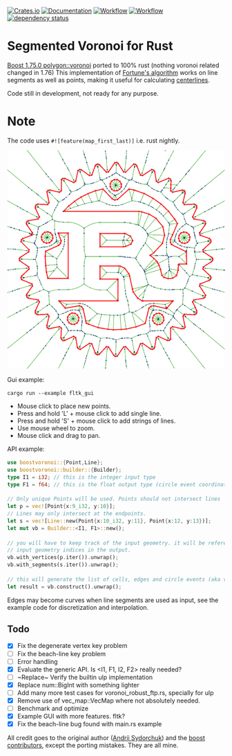 [![Crates.io](https://meritbadge.herokuapp.com/boostvoronoi)](https://crates.io/crates/boostvoronoi)
[![Documentation](https://docs.rs/boostvoronoi/badge.svg)](https://docs.rs/boostvoronoi)
[![Workflow](https://github.com/eadf/boostvoronoi.rs/workflows/Rust/badge.svg)](https://github.com/eadf/boostvoronoi.rs/workflows/Rust/badge.svg)
[![Workflow](https://github.com/eadf/boostvoronoi.rs/workflows/Clippy/badge.svg)](https://github.com/eadf/boostvoronoi.rs/workflows/Clippy/badge.svg)
[![dependency status](https://deps.rs/crate/boostvoronoi/0.8.2/status.svg)](https://deps.rs/crate/boostvoronoi/0.8.2)

# Segmented Voronoi for Rust
[Boost 1.75.0 polygon::voronoi](https://www.boost.org/doc/libs/1_75_0/libs/polygon/doc/voronoi_main.htm) ported to 100% rust (nothing voronoi related changed in 1.76)
This implementation of [Fortune's algorithm](https://en.wikipedia.org/wiki/Fortune%27s_algorithm) works on line segments as well as points, making it useful for calculating [centerlines](https://crates.io/crates/centerline).

Code still in development, not ready for any purpose.

# Note
The code uses ```#![feature(map_first_last)]``` i.e. rust nightly.

![Rusty voronoi](img.png)

Gui example:
```fish
cargo run --example fltk_gui
```
* Mouse click to place new points. 
* Press and hold 'L' + mouse click to add single line. 
* Press and hold 'S' + mouse click to add strings of lines.
* Use mouse wheel to zoom.
* Mouse click and drag to pan.

API example:
```rust
use boostvoronoi::{Point,Line};
use boostvoronoi::builder::{Builder};
type I1 = i32; // this is the integer input type
type F1 = f64; // this is the float output type (circle event coordinates)

// Only unique Points will be used. Points should not intersect lines
let p = vec![Point{x:9_i32, y:10}];
// Lines may only intersect at the endpoints.
let s = vec![Line::new(Point{x:10_i32, y:11}, Point{x:12, y:13})];
let mut vb = Builder::<I1, F1>::new();

// you will have to keep track of the input geometry. it will be referenced as
// input geometry indices in the output.
vb.with_vertices(p.iter()).unwrap();
vb.with_segments(s.iter()).unwrap();

// this will generate the list of cells, edges and circle events (aka vertices)
let result = vb.construct().unwrap();
```
Edges may become curves when line segments are used as input, see the example code for discretization and interpolation. 

## Todo
- [x] Fix the degenerate vertex key problem
- [ ] Fix the beach-line key problem
- [ ] Error handling
- [X] Evaluate the generic API. Is <I1, F1, I2, F2> really needed?
- [ ] ~Replace~ Verify the builtin ulp implementation
- [x] Replace num::BigInt with something lighter
- [ ] Add many more test cases for voronoi_robust_ftp.rs, specially for ulp
- [x] Remove use of vec_map::VecMap where not absolutely needed.
- [ ] Benchmark and optimize
- [x] Example GUI with more features. fltk?
- [x] Fix the beach-line bug found with main.rs example

All credit goes to the original author ([Andrii Sydorchuk](https://github.com/asydorchuk)) and the [boost contributors](https://github.com/boostorg/polygon), except the porting mistakes. They are all mine.

